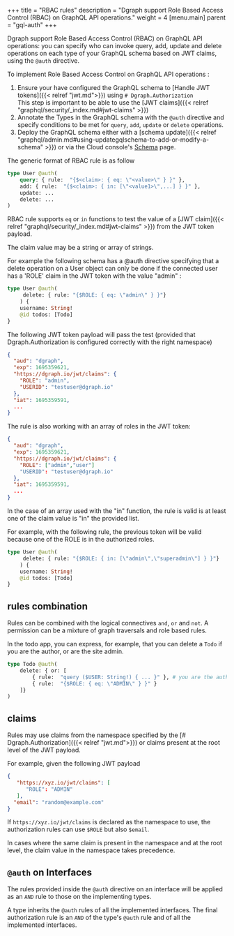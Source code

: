 +++
title = "RBAC rules"
description = "Dgraph support Role Based Access Control (RBAC) on GraphQL API operations."
weight = 4
[menu.main]
    parent = "gql-auth"
+++

Dgraph support Role Based Access Control (RBAC) on GraphQL API operations: you can specify who can invoke query, add, update and delete operations on each type of your GraphQL schema based on JWT claims, using the ``@auth`` directive.


To implement Role Based Access Control on GraphQL API operations  :
1. Ensure your have configured the GraphQL schema to [Handle JWT tokens]({{< relref "jwt.md">}}) using ``# Dgraph.Authorization``   
  This step is important to be able to use the [JWT claims]({{< relref "graphql/security/_index.md#jwt-claims" >}})
2. Annotate the Types in the GraphQL schema with the `@auth` directive and specify conditions to be met for `query`, `add`, `update` or `delete` operations.
3. Deploy the GraphQL schema either with a [schema update]({{< relref "graphql/admin.md#using-updategqlschema-to-add-or-modify-a-schema" >}}) or via the Cloud console's [Schema](https://cloud.dgraph.io/_/schema) page.



The generic format of RBAC rule is as follow
```graphql
type User @auth(
    query: { rule:  "{$<claim>: { eq: \"<value>\" } }" },
    add: { rule:  "{$<claim>: { in: [\"<value1>\",...] } }" },
    update: ...
    delete: ...
)
```
RBAC rule supports ``eq`` or ``in`` functions to test the value of a [JWT claim]({{< relref "graphql/security/_index.md#jwt-claims" >}}) from the JWT token payload.

The claim value may be a string or array of strings. 

For example the following schema has a @auth directive specifying that a delete operation on a User object can only be done if the connected user has a 'ROLE' claim in the JWT token with the value "admin" :
```graphql
type User @auth( 
     delete: { rule: "{$ROLE: { eq: \"admin\" } }"} 
    ) { 
    username: String! 
    @id todos: [Todo] 
}
```
The following JWT token payload will pass the test (provided that Dgraph.Authorization is configured correctly with the right namespace)
```json
{
  "aud": "dgraph",
  "exp": 1695359621,
  "https://dgraph.io/jwt/claims": {
    "ROLE": "admin",
    "USERID": "testuser@dgraph.io"
  },
  "iat": 1695359591,
  ...
}
```
The rule is also working with an array of roles in the JWT token:
```json
{
  "aud": "dgraph",
  "exp": 1695359621,
  "https://dgraph.io/jwt/claims": {
    "ROLE": ["admin","user"]
    "USERID": "testuser@dgraph.io"
  },
  "iat": 1695359591,
  ...
}
```
In the case of an array used with the "in" function, the rule is valid is at least one of the claim value is "in" the provided list.

For example, with the following rule, the previous token will be valid because one of the ROLE is in the authorized roles.
```graphql
type User @auth( 
     delete: { rule: "{$ROLE: { in: [\"admin\",\"superadmin\"] } }"} 
    ) { 
    username: String! 
    @id todos: [Todo] 
}
```

## rules combination

Rules can be combined with the logical connectives ``and``, ``or`` and ``not``.
A permission can be a mixture of graph traversals and role based rules.

In the todo app, you can express, for example, that you can delete a `Todo` if you are the author, or are the site admin.

```graphql
type Todo @auth(
    delete: { or: [ 
        { rule:  "query ($USER: String!) { ... }" }, # you are the author graph query
        { rule:  "{$ROLE: { eq: \"ADMIN\" } }" }
    ]}
)
```


## claims

Rules may use claims from the namespace specified by the [# Dgraph.Authorization]({{< relref "jwt.md">}}) or claims present at the root level of the JWT payload.

For example, given the following JWT payload

```json
{
   "https://xyz.io/jwt/claims": [
      "ROLE": "ADMIN"
   ],
  "email": "random@example.com"
}
```

If `https://xyz.io/jwt/claims` is declared as the namespace to use, the authorization rules can use ``$ROLE`` but also ``$email``.

In cases where the same claim is present in the namespace and at the root level, the claim value in the namespace takes precedence.

## `@auth` on Interfaces

The rules provided inside the `@auth` directive on an interface will be applied as an `AND` rule to those on the implementing types.

A type inherits the `@auth` rules of all the implemented interfaces. The final authorization rule is an `AND` of the type's `@auth` rule and of all the implemented interfaces.



